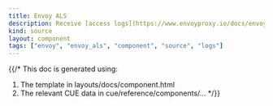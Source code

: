 ```yaml
---
title: Envoy ALS
description: Receive [access logs](https://www.envoyproxy.io/docs/envoy/v1.24.1/api-v3/service/accesslog/v3/als.proto) through a gRPC stream.
kind: source
layout: component
tags: ["envoy", "envoy_als", "component", "source", "logs"]
---
```


{{/*
This doc is generated using:

1. The template in layouts/docs/component.html
2. The relevant CUE data in cue/reference/components/...
*/}}
